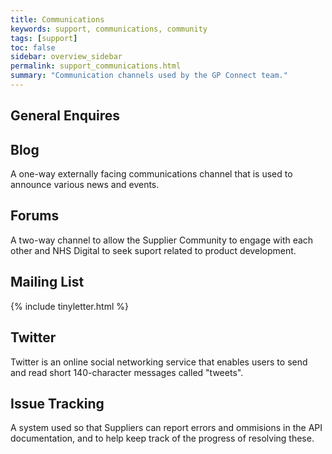 ```yaml
---
title: Communications
keywords: support, communications, community 
tags: [support]
toc: false
sidebar: overview_sidebar
permalink: support_communications.html
summary: "Communication channels used by the GP Connect team."
---
```


## General Enquires

## Blog

A one-way externally facing communications channel that is used to announce various news and events.

## Forums

A two-way channel to allow the Supplier Community to engage with each other and NHS Digital to seek suport related to product development.

## Mailing List

{% include tinyletter.html %}

## Twitter

Twitter is an online social networking service that enables users to send and read short 140-character messages called "tweets".

## Issue Tracking

A system used so that Suppliers can report errors and ommisions in the API documentation, and to help keep track of the progress of resolving these.